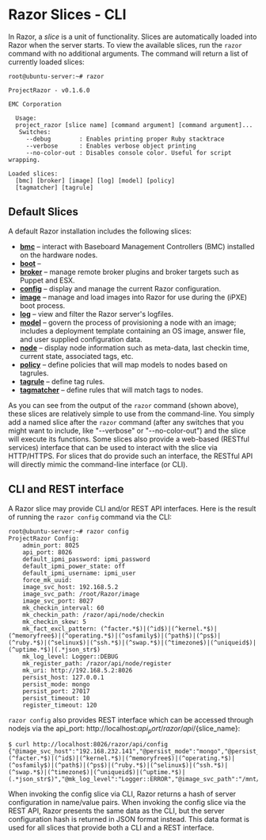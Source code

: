 # Razor Slices - CLI

In Razor, a *slice* is a unit of functionality. Slices are automatically loaded into Razor when the server starts. To view the available slices, run the `razor` command with no additional arguments. The command will return a list of currently loaded slices:

    root@ubuntu-server:~# razor
    
    ProjectRazor - v0.1.6.0
    
    EMC Corporation
    
      Usage:
      project_razor [slice name] [command argument] [command argument]...
       Switches:
         --debug        : Enables printing proper Ruby stacktrace
         --verbose      : Enables verbose object printing
         --no-color-out : Disables console color. Useful for script wrapping.
    
    Loaded slices:
      [bmc] [broker] [image] [log] [model] [policy]
      [tagmatcher] [tagrule]

## Default Slices

A default Razor installation includes the following slices:

- [**bmc**](./slice-bmc) &ndash; interact with Baseboard Management Controllers (BMC) installed on the hardware nodes.
- [**boot**](./slice-boot) &ndash;
- [**broker**](./slice-broker) &ndash; manage remote broker plugins and broker targets such as Puppet and ESX.
- [**config**](./slice-config) &ndash; display and manage the current Razor configuration.
- [**image**](./slice-image) &ndash; manage and load images into Razor for use during the (iPXE) boot process.
- [**log**](./slice-log) &ndash; view and filter the Razor server's logfiles.
- [**model**](./slice-model) &ndash;  govern the process of provisioning a node with an image; includes a deployment template containing an OS image, answer file, and user supplied configuration data.
- [**node**](./slice-node) &ndash; display node information such as meta-data, last checkin time, current state, associated tags, etc.
- [**policy**](./slice-policy) &ndash;  define policies that will map models to nodes based on tagrules.
- [**tagrule**](./slice-tagrule) &ndash; define tag rules.
- [**tagmatcher**](./slice-tagmatcher) &ndash; define rules that will match tags to nodes.

As you can see from the output of the `razor` command (shown above), these slices are relatively simple to use from the command-line. You simply add a named slice after the `razor` command (after any switches that you might want to include, like "--verbose" or "--no-color-out") and the slice will execute its functions.  Some slices also provide a web-based (RESTful services) interface that can be used to interact with the slice via HTTP/HTTPS. For slices that do provide such an interface, the RESTful API will directly mimic the command-line interface (or CLI).

## CLI and REST interface

A Razor slice may provide CLI and/or REST API interfaces. Here is the result of running the `razor config` command via the CLI:

    root@ubuntu-server:~# razor config
    ProjectRazor Config:
        admin_port: 8025
        api_port: 8026
        default_ipmi_password: ipmi_password
        default_ipmi_power_state: off
        default_ipmi_username: ipmi_user
        force_mk_uuid:
        image_svc_host: 192.168.5.2
        image_svc_path: /root/Razor/image
        image_svc_port: 8027
        mk_checkin_interval: 60
        mk_checkin_path: /razor/api/node/checkin
        mk_checkin_skew: 5
        mk_fact_excl_pattern: (^facter.*$)|(^id$)|(^kernel.*$)|(^memoryfree$)|(^operating.*$)|(^osfamily$)|(^path$)|(^ps$)|(^ruby.*$)|(^selinux$)|(^ssh.*$)|(^swap.*$)|(^timezone$)|(^uniqueid$)|(^uptime.*$)|(.*json_str$)
        mk_log_level: Logger::DEBUG
        mk_register_path: /razor/api/node/register
        mk_uri: http://192.168.5.2:8026
        persist_host: 127.0.0.1
        persist_mode: mongo
        persist_port: 27017
        persist_timeout: 10
        register_timeout: 120

`razor config` also provides REST interface which can be accessed through nodejs via the api_port: http://localhost:${api_port}/razor/api/${slice_name}:

    $ curl http://localhost:8026/razor/api/config
    {"@image_svc_host":"192.168.232.141","@persist_mode":"mongo","@persist_host":"127.0.0.1","@persist_port":27017,"@persist_timeout":10,"@admin_port":8025,"@api_port":8026,"@image_svc_port":8027,"@mk_checkin_interval":60,"@mk_checkin_skew":5,"@mk_uri":"http://192.168.232.141:8026","@mk_register_path":"/razor/api/node/register","@mk_checkin_path":"/razor/api/node/checkin","@mk_fact_excl_pattern":"(^facter.*$)|(^id$)|(^kernel.*$)|(^memoryfree$)|(^operating.*$)|(^osfamily$)|(^path$)|(^ps$)|(^ruby.*$)|(^selinux$)|(^ssh.*$)|(^swap.*$)|(^timezone$)|(^uniqueid$)|(^uptime.*$)|(.*json_str$)","@mk_log_level":"Logger::ERROR","@image_svc_path":"/mnt/nfs/Razor/image","@register_timeout":120,"@force_mk_uuid":"","@default_ipmi_power_state":"off","@default_ipmi_username":"ipmi_user","@default_ipmi_password":"ipmi_password"}

When invoking the config slice via CLI, Razor returns a hash of server configuration in name/value pairs. When invoking the config slice via the REST API, Razor presents the same data as the CLI, but the server configuration hash is returned in JSON format instead. This data format is used for all slices that provide both a CLI and a REST interface.
